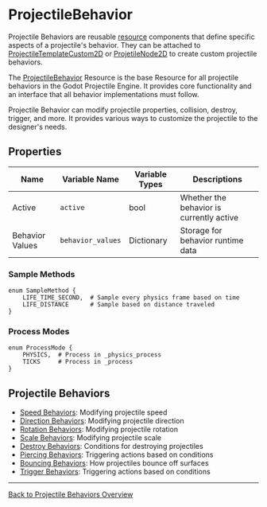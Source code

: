 # ProjectileBehavior

Projectile Behaviors are reusable [resource](https://docs.godotengine.org/en/stable/classes/class_resource.html) components that define specific aspects of a projectile's behavior. They can be attached to [ProjectileTemplateCustom2D](manual/projectile_template.md#ProjectileTemplateCustom2D) or [ProjetileNode2D](manual/projectile_node_2d.md) to create custom projectile behaviors.

The [ProjectileBehavior](manual/projectile_behavior.md) Resource is the base Resource for all projectile behaviors in the Godot Projectile Engine. It provides core functionality and an interface that all behavior implementations must follow. 

Projectile Behavior can modify projectile properties, collision, destroy, trigger, and more. It provides various ways to customize the projectile to the designer's needs.
## Properties

| Name | Variable Name | Variable Types | Descriptions |
|------|---------------|----------------|--------------|
| Active | `active` | bool | Whether the behavior is currently active |
| Behavior Values | `behavior_values` | Dictionary | Storage for behavior runtime data |

### Sample Methods
```gdscript
enum SampleMethod {
    LIFE_TIME_SECOND,  # Sample every physics frame based on time
    LIFE_DISTANCE      # Sample based on distance traveled
}
```

### Process Modes 
```gdscript
enum ProcessMode {
    PHYSICS,  # Process in _physics_process
    TICKS     # Process in _process
}
```

## Projectile Behaviors
- [Speed Behaviors](manual/speed_behaviors.md): Modifying projectile speed
- [Direction Behaviors](manual/direction_behaviors.md): Modifying projectile direction
- [Rotation Behaviors](manual/rotation_behaviors.md): Modifying projectile rotation
- [Scale Behaviors](manual/scale_behaviors.md): Modifying projectile scale
- [Destroy Behaviors](manual/destroy_behaviors.md): Conditions for destroying projectiles
- [Piercing Behaviors](manual/piercing_behaviors.md): Triggering actions based on conditions
- [Bouncing Behaviors](manual/bouncing_behaviors.md): How projectiles bounce off surfaces
- [Trigger Behaviors](manual/trigger_behaviors.md): Triggering actions based on conditions


---
[Back to Projectile Behaviors Overview](manual/projectile_behaviors_overview.md)
